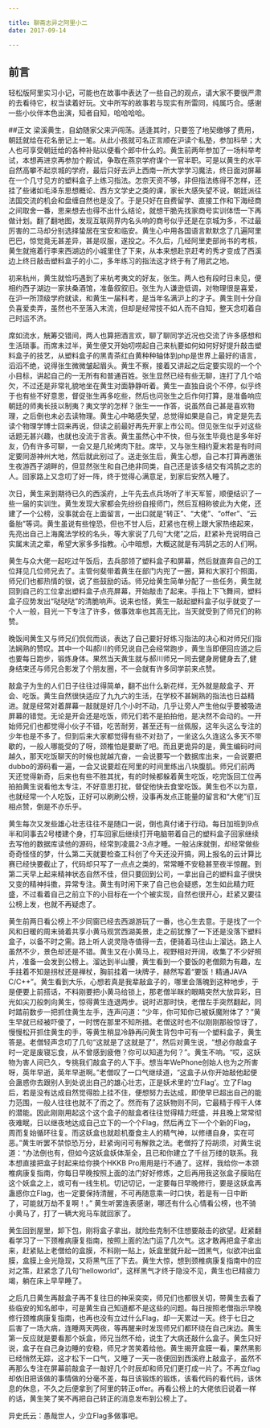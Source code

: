 ```yaml
---

title: 聊斋志异之阿里小二
date: 2017-09-14

---
```


## 前言
轻松版阿里实习小记，可能也在故事中表达了一些自己的观点，请大家不要很严肃的去看待它，权当读着好玩。文中所写的故事若与现实有所雷同，纯属巧合。感谢一些小伙伴本色出演，知者自知，哈哈哈哈。

##正文
梁溪黄生，自幼随家父来沪闯荡。适逢其时，只要签了地契缴够了费用，朝廷就给在花名册记上一笔。从此小孩就可名正言顺在沪读个私塾，参加科举；大人也可享受朝廷给的各种补贴以便看个郎中什么的。黄生前两年参加了一场科举考试，本想再进京再参加个殿试，争取在燕京学府谋个一官半职。可是以黄生的水平自然高攀不起京城的学府，最后只好去沪上西南一所大学学习魔法，终日面对屏幕在一个几寸见方的塑料盒子上练习指法。怎奈天资不够，非但指法练得不怎样，还挂了些诸如毛泽东思想概论、西方文学史之类的课，家长大感失望不说，朝廷派往法国交流的机会和盘缠自然也是没了。于是只好在自费留学、直接工作和下海经商之间取舍一番，思来想去也得不出什么结论，就想干脆先找家商号实训体悟一下再做计划。翻了翻地图，发现互联网界内名头响的商号似乎还是在京城为多，不过最厉害的二马却分别选择蛰居在宝安和临安。黄生心中用各国语言默默念了几遍阿里巴巴，惊觉竟无甚差异，甚是叹服，遂投之。不久后，几经阿里吏部尚书的考核，黄生就拖着行李来西湖边的小城里住了下来，从本来想赴京赶考的秀才变成了西溪边上终日敲击塑料盒子的小二，多年练习的指法这才终于有了用武之地。

初来杭州，黄生就恰巧遇到了来杭考夷文的好友，张生。两人也有段时日未见，便相约西子湖边一家扶桑酒馆，准备叙叙旧。张生为人谦逊低调，对物理很是喜爱，在沪一所顶级学府就读，和黄生一届科考，是当年名满沪上的才子。黄生则十分自负喜爱卖弄，虽然也不至落入末流，但却是经常技不如人而不自知，整天念叨着自己时运不济。

席如流水，觥筹交错间，两人也算把酒言欢，聊了聊同学近况也交流了许多感想和生活琐事。而席未过半，黄生便又开始叨唠起自己来杭要如何如何好好提升敲击塑料盒子的技艺，从塑料盒子的黑青茶红白黄种种轴体到php是世界上最好的语言，滔滔不绝，说得张生微微皱起眉头。黄生不察，接着又讲起之后定要实现的一个个小目标，讲起自己的一无所有和普通百姓。张生显然已经有些无聊，连打了几个哈欠，不过还是非常礼貌地坐在黄生对面静静听着。黄生一直独自说个不停，似乎终于也有些不好意思，督促张生再多吃些，然后也问张生之后作何打算，是准备响应朝廷的师夷长技以制夷？夷文学的怎样？张生一一作答，说虽然自己甚是喜欢物理，之后倒也未必去读物理。黄生心中略感失望，总觉得如果是自己，肯定是先去读个物理学博士回来再说，但读之前最好再先开家上市公司。但见张生似乎对这些话题无甚兴趣，也就也没流于言表。黄生虽然心中不快，但与张生毕竟也是多年好友，仍有许多可聊，一会又是几轮烤肉下肚。席毕，又与张生相约夏末若是有时间定要同游神州大地，然后就此别过了。送走张生后，黄生心想，自己本打算再邀张生夜游西子湖畔的，但显然张生和自己绝非同类，自己还是该多结交有鸿鹄之志的人。回家路上又念叨了好一阵，终于觉得心满意足，到家后安然入睡了。

次日，黄生来到期待已久的西溪府，上午先去点兵场听了半天军誓，顺便结识了一些一届的实训生。黄生发现大家都会先纷纷自报师门，然后互相称彼此为大佬，还建了一个公榜，没事就会在上面留言，一出口就是“转正”、“大佬”、“offer”、“云备胎”等词。黄生虽说有些惶恐，但也不甘人后，赶紧也在榜上跟大家热络起来，先亮出自己上海魔法学校的名头，等大家说了几句“大佬”之后，赶紧补充说明自己实属末流之辈，希望大家多多指教。心中暗想，大概这就是有鸿鹄之志的人们啊。

黄生与众大佬一起吃过午饭后，去兵部领了塑料盒子和屏幕，然后就直奔自己的工位拜见几位师兄去了。主管何斐带着黄生在部门内兜了一圈，算和大家打个照面，师兄们也都热情的很，说了些鼓励的话。师兄给黄生简单分配了一些任务，黄生就回到自己的工位拿出塑料盒子点亮屏幕，开始敲击了起来。手指上下飞舞间，塑料盒子应势发出“哒哒哒”的清脆响声。说来也怪，黄生一敲起塑料盒子似乎就变了一个人一般，目光一下专注了许多，做事效率也其高无比，当天就受到了师兄们的称赞。

晚饭间黄生又与师兄们侃侃而谈，表达了自己要好好练习指法的决心和对师兄们指法娴熟的赞叹。其中一个叫郝川的师兄说自己会经常跑步，黄生当即便回应道之后也要每日跑步，锻炼身体。果然当天黄生就与郝川师兄一同去健身房健身去了,健身结束还与师兄合影发了个朋友圈，不一会就有许多同学前来点赞。

敲盒子为生的人们日子往往过得简单，翻不出什么新花样，无外就是敲盒子、开会、吃饭。黄生自然很快适应了九九六的生活，在学校不甚娴熟的指法也日益精进。就是经常对着屏幕一敲就是好几个小时不动，几乎让旁人产生他似乎要被吸进屏幕的错觉。无论是开会还是吃饭，师兄们若不是拍拍他，是决然不会动的。一开始师兄们也都觉得小伙子不错，吃苦耐劳，甚至还有一丝佩服，这年头这么专注的少年也是不多了。但到后来大家都觉得有些不对劲了，一坐这么久连这么多天不带歇的，一般人哪能受的了呀，颈椎怕是要断了吧。而且更诡异的是，黄生编码时间越久，那天吃饭聊天的时候也就越亢奋，一会说要写一个数据库出来，一会说要把dubbo的源码看一遍，一会又说要趁在阿里的时间里练出八块腹肌。师兄们前两天还觉得新奇，后来也有些不胜其扰，有的时候都躲着黄生吃饭，吃完饭回工位再拍拍黄生说看他太专注，不好意思打扰，督促他快去食堂吃饭。黄生也不以为意，也就经常一个人吃饭，正好可以刷刷公榜，没事再发点正能量的留言和“大佬”们互相点赞，倒是不亦乐乎。

黄生每次又发些雄心壮志往往不是随口一说，倒也真付诸于行动。每日加班到9点半和同事去2号楼建个身，打车回家后继续打开电脑带着自己的塑料盒子回家继续去写他的数据库读他的源码，经常到凌晨2-3点才睡。一般沾床就倒，却经常做些奇奇怪怪的梦，什么第二天就要检查工科创了今天还没开搞，网上报名的云计算比赛已经快要截止了，代码却只写了一点点之类的，常常睡不安稳甚至夜半惊醒。到第二天早上起来精神状态自然不佳，但只要回到公司，一拿出自己的塑料盒子很快又变的精神抖擞，异常专注。黄生有时闲下来了自己也会疑惑，怎生如此精力旺盛，不过看着自己之前立下的小目标在一个个被实现，自然也很开心，赶紧又要往公榜上发，也就不再疑虑了。

黄生前两日看公榜上不少同窗已经去西湖游玩了一番，也心生去意。于是找了一个风和日暖的周末骑着共享小黄马观赏西湖美景，走之前犹豫了一下还是没落下塑料盒子，以备不时之需。路上听人说灵隐寺值得一去，便骑着马往山上溜达。路上人虽然不少，景色却还是不错。黄生又在小黄马上，视野相对开阔，收集了不少好照片，准备一会发到公榜上。溜达到半山腰，黄生看到一个要饭的老僧颇为有趣，左手拄着不知是拐杖还是禅杖，胸前挂着一块牌子，赫然写着“要饭！精通JAVA C/C++”。黄生看到大乐，心想若真是我辈敲盒子的，哪里会落魄到这种地步，于是便要上前搭话，不料刚要把小黄马给锁上，那老僧半眯的眼睛突然大放异彩，目光如尖刀般刺向黄生，惊得黄生连退两步。说时迟那时快，老僧左手突然翻起，同时踏前数步一把抓住黄生左手，连声问道：“少年，你可知你已被妖魔附体了？”黄生早就已经被吓傻了，一时愣在那里不知所措。老僧这时也不似刚刚那般惊讶了，慢慢松开抓住黄生的手，等黄生稍显冷静再问黄生背包中可有一个塑料盒子，黄生答是。老僧轻声念叨了几句“这就是了这就是了”，然后对黄生说，“想必你敲盒子时一定是废寝忘食，从不曾感到疲倦？你可以知道为何？”。黄生不响。“哎，这妖物为害人间已久，专挑我们敲盒子的人下手。想当年WePhone创始人也为之所害呀，英年早逝，英年早逝啊。”老僧叹了一口气继续道，“这盒子从你开始敲他起便会蛊惑你去跟别人到处说出自己的雄心壮志，正是妖术里的‘立Flag’。立了Flag后，若是没有达成自然觉得脸上挂不住，便想努力去达成，即使早已超出自己的能力范围，一般人往往也就不了而之了。然而有了这妖物则不同，它最精于榨干人体的潜能。因此刚刚用起这个这个盒子的敲盒者往往觉得精力旺盛，并且晚上常常彻夜难眠，日以继夜地达成自己立下的一个个Flag，然后再立下一个个新的Flag，周而复始循环往复。而这妖盒也就趁机蚕食主人的精气神，以修缮自身，实在可恶。”黄生听罢不禁惊恐万分，赶紧询问可有解救之法。老僧捋了捋胡须，对黄生说道：“办法倒也有，但如今这妖盒妖体渐全，且已和你建立了千丝万缕的联系。我本想直接把盒子封起来给你换个HKKB Pro用用是行不通了。这样，我给你一本颈椎病康复指南，你每日早晚按照上面的法门好好修炼，之后再用我这张盒子膜贴在这个妖盒之上，或可有一线生机。切记切记，一定要每日早晚修行，要是这妖盒再蛊惑你立Flag，也一定要保持清醒，不可再随意乘一时口快，若是有一日中断了，可能就万劫不复啊！。” 黄生听罢连表感谢，哪还有什么心情看公榜，也不骑小黄马了，打了一辆大宛马车就回家了。

黄生回到屋里，卸下包，刚将盒子拿出，就险些克制不住想要敲击的欲望。赶紧翻看学习了一下颈椎病康复指南，按照上面的法门运了几次气。这才敢再把盒子拿出来，赶紧贴上老僧给的盒膜，不料刚一贴上，妖盒里就升起一团黑气，似欲冲出盒膜，盒膜上金光隐现，又将黑气压了下去。黄生大惊，想到颈椎病康复指南中的应对之策，赶紧念了几句“helloworld”，这样黑气才终于隐没不见，黄生也已精疲力竭，躺在床上早早睡了。

之后几日黄生再敲盒子再不复往日的神采奕奕，师兄们也都很关切，带黄生去看了些临安的知名郎中，可是黄生自己知道都不是这些的问题。每日按照老僧指示早晚修行颈椎病康复指南，也再也没有立过什么Flag，却一天累过一天。终于七日之后害了一场大病，连睡两天两夜，等再醒来时发现师兄们都环绕在自己床边。黄生第一反应就是要看那个妖盒，师兄当然不给，说生了大病还敲什么盒子。黄生只好说，盒子在自己身边睡的安稳，师兄才苦笑着给他。黄生揭开盒膜一看，果然黑影已经悄然无踪，这才松下一口气，又睡了一天一夜便回到西溪府上敲盒子，虽然不再那么专注在屏幕前敲盒子一敲好几个时辰却和师兄们更打成一片了。不再立flag却依旧把该做的事情做的分毫不差，每日该锻炼的锻炼，该看代码的看代码，该休息的休息，不久之后便拿到了阿里的转正offer。再看公榜上的大佬依旧说着一样的话，黄生笑了笑不再把自己转正的消息发布到公榜上了。

异史氏云：愚哉世人，少立Flag多做事吧。